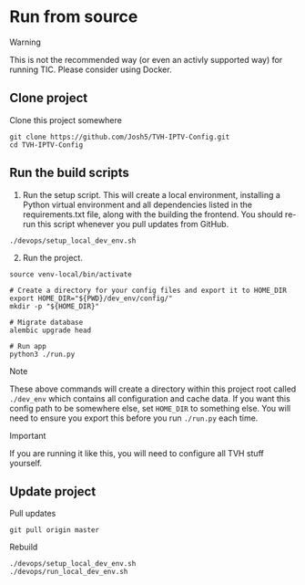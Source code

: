 # Run from source

> [!WARNING]  
> This is not the recommended way (or even an activly supported way) for running TIC. Please consider using Docker.

## Clone project

Clone this project somewhere
```
git clone https://github.com/Josh5/TVH-IPTV-Config.git
cd TVH-IPTV-Config
```

## Run the build scripts

1) Run the setup script. This will create a local environment, installing a Python virtual environment and all dependencies listed in the requirements.txt file, along with the building the frontend. You should re-run this script whenever you pull updates from GitHub.
```
./devops/setup_local_dev_env.sh
```
2) Run the project.
```
source venv-local/bin/activate

# Create a directory for your config files and export it to HOME_DIR
export HOME_DIR="${PWD}/dev_env/config/"
mkdir -p "${HOME_DIR}"

# Migrate database
alembic upgrade head

# Run app
python3 ./run.py
```

> [!NOTE]  
> These above commands will create a directory within this project root called `./dev_env` which contains all configuration and cache data.
> If you want this config path to be somewhere else, set `HOME_DIR` to something else. You will need to ensure you export this before you run `./run.py` each time.

> [!IMPORTANT]  
> If you are running it like this, you will need to configure all TVH stuff yourself.

## Update project

Pull updates
```
git pull origin master
```

Rebuild
```
./devops/setup_local_dev_env.sh
./devops/run_local_dev_env.sh
```

